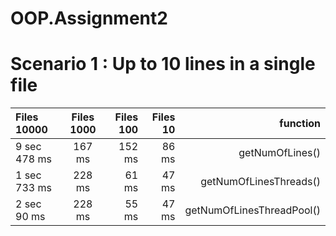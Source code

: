 # OOP.Assignment2

# Scenario 1 : Up to 10 lines in a single file

| Files 10000  | Files 1000 | Files 100 |    Files 10 | function  |
|:-------------|:----------:|----------:|------------:|----------:|
| 9 sec 478 ms |   167 ms   |    152 ms |   86 ms     |getNumOfLines()           |
| 1 sec 733 ms |   228 ms   |     61 ms |   47 ms     |getNumOfLinesThreads()    |
| 2 sec 90 ms  |   228 ms   |     55 ms |   47 ms     |getNumOfLinesThreadPool() |